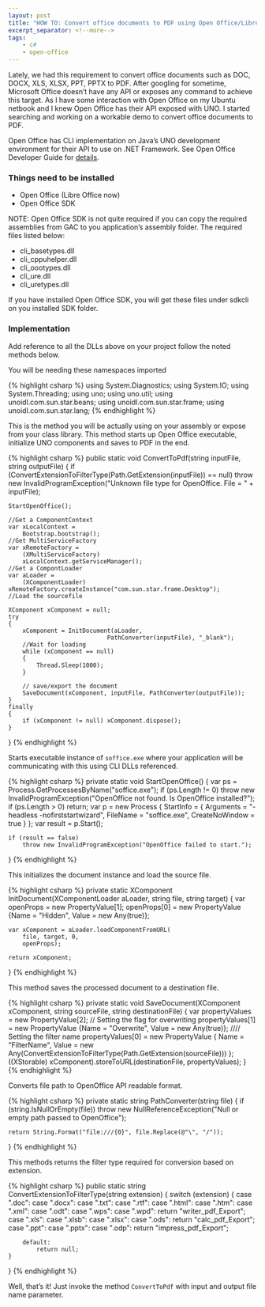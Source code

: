 ```yaml
---
layout: post
title: "HOW TO: Convert office documents to PDF using Open Office/LibreOffice in C#"
excerpt_separator: <!--more-->
tags:
    - c#
    - open-office
---
```


Lately, we had this requirement to convert office documents such as DOC, DOCX, XLS, XLSX, PPT, PPTX to PDF. After googling for sometime,
Microsoft Office doesn’t have any API or exposes any command to achieve this target. As I have some interaction with Open Office on my 
Ubuntu netbook and I knew Open Office has their API exposed with UNO. I started searching and working on a workable demo to convert office
documents to PDF.<!--more-->

Open Office has CLI implementation on Java’s UNO development environment for their API to use on .NET Framework. 
See Open Office Developer Guide for [details](http://wiki.services.openoffice.org/wiki/Documentation/DevGuide/OpenOffice.org_Developers_Guide).

### Things need to be installed

- Open Office (Libre Office now)
- Open Office SDK

NOTE: Open Office SDK is not quite required if you can copy the required assemblies from GAC to you application’s assembly folder. The required files listed below:

- cli_basetypes.dll
- cli_cppuhelper.dll
- cli_oootypes.dll
- cli_ure.dll
- cli_uretypes.dll

If you have installed Open Office SDK, you will get these files under sdkcli on you installed SDK folder.

### Implementation

Add reference to all the DLLs above on your project follow the noted methods below.

You will be needing these namespaces imported

{% highlight csharp %}
using System.Diagnostics;
using System.IO;
using System.Threading;
using uno;
using uno.util;
using unoidl.com.sun.star.beans;
using unoidl.com.sun.star.frame;
using unoidl.com.sun.star.lang;
{% endhighlight %}

This is the method you will be actually using on your assembly or expose from your class library. This method starts up Open Office executable,
initialize UNO components and saves to PDF in the end.

{% highlight csharp %}
public static void ConvertToPdf(string inputFile, string outputFile)
{
    if (ConvertExtensionToFilterType(Path.GetExtension(inputFile)) == null)
        throw new InvalidProgramException("Unknown file type for OpenOffice. File = " + inputFile);

    StartOpenOffice();

    //Get a ComponentContext
    var xLocalContext =
        Bootstrap.bootstrap();
    //Get MultiServiceFactory
    var xRemoteFactory =
        (XMultiServiceFactory)
        xLocalContext.getServiceManager();
    //Get a CompontLoader
    var aLoader =
        (XComponentLoader) xRemoteFactory.createInstance("com.sun.star.frame.Desktop");
    //Load the sourcefile

    XComponent xComponent = null;
    try
    {
        xComponent = InitDocument(aLoader,
                                PathConverter(inputFile), "_blank");
        //Wait for loading
        while (xComponent == null)
        {
            Thread.Sleep(1000);
        }

        // save/export the document
        SaveDocument(xComponent, inputFile, PathConverter(outputFile));
    }
    finally
    {
        if (xComponent != null) xComponent.dispose();
    }
}
{% endhighlight %}

Starts executable instance of `soffice.exe` where your application will be communicating with this using CLI DLLs referenced.

{% highlight csharp %}
private static void StartOpenOffice()
{
    var ps = Process.GetProcessesByName("soffice.exe");
    if (ps.Length != 0)
        throw new InvalidProgramException("OpenOffice not found.  Is OpenOffice installed?");
    if (ps.Length > 0)
        return;
    var p = new Process
                {
                    StartInfo =
                        {
                            Arguments = "-headless -nofirststartwizard",
                            FileName = "soffice.exe",
                            CreateNoWindow = true
                        }
                };
    var result = p.Start();

    if (result == false)
        throw new InvalidProgramException("OpenOffice failed to start.");
}
{% endhighlight %}

This initializes the document instance and load the source file.

{% highlight csharp %}
private static XComponent InitDocument(XComponentLoader aLoader, string file, string target)
{
    var openProps = new PropertyValue[1];
    openProps[0] = new PropertyValue {Name = "Hidden", Value = new Any(true)};

    var xComponent = aLoader.loadComponentFromURL(
        file, target, 0,
        openProps);

    return xComponent;
}
{% endhighlight %}

This method saves the processed document to a destination file.

{% highlight csharp %}
private static void SaveDocument(XComponent xComponent, string sourceFile, string destinationFile)
{
    var propertyValues = new PropertyValue[2];
    // Setting the flag for overwriting
    propertyValues[1] = new PropertyValue {Name = "Overwrite", Value = new Any(true)};
    //// Setting the filter name
    propertyValues[0] = new PropertyValue
                            {
                                Name = "FilterName",
                                Value = new Any(ConvertExtensionToFilterType(Path.GetExtension(sourceFile)))
                            };
    ((XStorable) xComponent).storeToURL(destinationFile, propertyValues);
}
{% endhighlight %}

Converts file path to OpenOffice API readable format.

{% highlight csharp %}
private static string PathConverter(string file)
{
    if (string.IsNullOrEmpty(file))
        throw new NullReferenceException("Null or empty path passed to OpenOffice");

    return String.Format("file:///{0}", file.Replace(@"\", "/"));
}
{% endhighlight %}

This methods returns the filter type required for conversion based on extension.

{% highlight csharp %}
public static string ConvertExtensionToFilterType(string extension)
{
    switch (extension)
    {
        case ".doc":
        case ".docx":
        case ".txt":
        case ".rtf":
        case ".html":
        case ".htm":
        case ".xml":
        case ".odt":
        case ".wps":
        case ".wpd":
            return "writer_pdf_Export";
        case ".xls":
        case ".xlsb":
        case ".xlsx":
        case ".ods":
            return "calc_pdf_Export";
        case ".ppt":
        case ".pptx":
        case ".odp":
            return "impress_pdf_Export";

        default:
            return null;
    }
}
{% endhighlight %}

Well, that’s it! Just invoke the method `ConvertToPdf` with input and output file name parameter.
